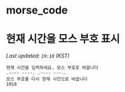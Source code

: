# morse_code
# 현재 시간을 모스 부호 표시
<!-- MORSE_TIME_START -->
_Last updated: `19:18` (KST)_

```
현재 시간을 입력하세요. 모스 부호로 바꿉니다
.---- ----. .---- ---..
모스 부호를 다시 현재 시간으로 바꿉니다
1918
```
<!-- MORSE_TIME_END -->
